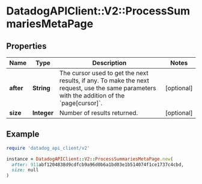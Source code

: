 # DatadogAPIClient::V2::ProcessSummariesMetaPage

## Properties

| Name      | Type        | Description                                                                                                                                           | Notes      |
| --------- | ----------- | ----------------------------------------------------------------------------------------------------------------------------------------------------- | ---------- |
| **after** | **String**  | The cursor used to get the next results, if any. To make the next request, use the same parameters with the addition of the &#x60;page[cursor]&#x60;. | [optional] |
| **size**  | **Integer** | Number of results returned.                                                                                                                           | [optional] |

## Example

```ruby
require 'datadog_api_client/v2'

instance = DatadogAPIClient::V2::ProcessSummariesMetaPage.new(
  after: 911abf1204838d9cdfcb9a96d0b6a1bd03e1b514074f1ce1737c4cbd,
  size: null
)
```
